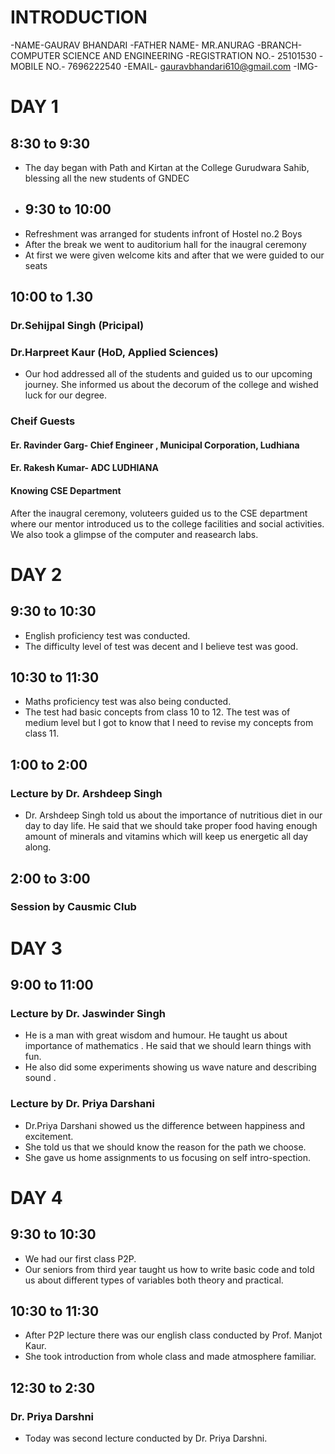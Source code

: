 # INTRODUCTION
-NAME-GAURAV BHANDARI
-FATHER NAME- MR.ANURAG
-BRANCH- COMPUTER SCIENCE AND ENGINEERING
-REGISTRATION NO.- 25101530
-MOBILE NO.- 7696222540
-EMAIL- gauravbhandari610@gmail.com
-IMG-
# DAY 1
## 8:30 to 9:30
- The day began with Path and Kirtan at the College Gurudwara Sahib, blessing all the new students of GNDEC
- ## 9:30 to 10:00
- Refreshment was arranged for students infront of Hostel no.2 Boys
- After the break we went to auditorium hall for the inaugral ceremony
- At first we were given welcome kits and after that we were guided to our seats
## 10:00 to 1.30
### Dr.Sehijpal Singh (Pricipal)

###  Dr.Harpreet Kaur (HoD, Applied Sciences)
- Our hod addressed all of the students and guided us to our upcoming journey. She informed us about the decorum of the college and wished luck for our degree.
### Cheif Guests
#### Er. Ravinder Garg- Chief Engineer , Municipal Corporation, Ludhiana

#### Er. Rakesh Kumar- ADC LUDHIANA

#### Knowing CSE Department
After the inaugral ceremony, voluteers guided us to the CSE department where our mentor introduced us to the college facilities and social activities.
We also took a glimpse of the computer and reasearch labs.
# DAY 2
## 9:30 to 10:30 
- English proficiency test was conducted.
- The difficulty level of test was decent and I believe test was good.
## 10:30 to 11:30 
- Maths proficiency test was also being conducted.
- The test had basic concepts from class 10 to 12. The test was of medium level but I got to know that I need to revise my concepts from class 11.
## 1:00 to 2:00
### Lecture by Dr. Arshdeep Singh
- Dr. Arshdeep Singh told us about the importance of nutritious diet in our day to day life. He said that we should take proper food having enough amount of minerals and vitamins which will keep us energetic all day along.
## 2:00 to 3:00 
### Session by Causmic Club 


# DAY 3
## 9:00 to 11:00 
### Lecture by Dr. Jaswinder Singh
- He is a man with great wisdom and humour. He taught us about importance of mathematics . He said that we should learn things with fun.
- He also did some experiments showing us wave nature and describing sound .
###  Lecture by Dr. Priya Darshani
- Dr.Priya Darshani showed us the difference between happiness and excitement.
-  She told us that we should know the reason for the path we choose.
-  She gave us home assignments to us focusing on self intro-spection.
# DAY 4
## 9:30 to 10:30 
- We had our first class P2P.
- Our seniors from third year taught us how to write basic code and told us about different types of variables both theory and practical.
## 10:30 to 11:30 
- After P2P lecture there was our english class conducted by Prof. Manjot Kaur.
- She took introduction from whole class and made atmosphere familiar.
## 12:30 to 2:30 
### Dr. Priya Darshni
- Today was second lecture conducted by Dr. Priya Darshni.


 
